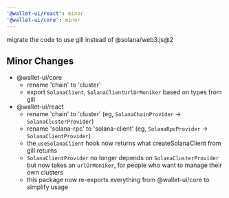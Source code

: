 ```yaml
---
'@wallet-ui/react': minor
'@wallet-ui/core': minor
---
```


migrate the code to use gill instead of @solana/web3.js@2

## Minor Changes

- @wallet-ui/core
    - rename 'chain' to 'cluster'
    - export `SolanaClient`, `SolanaClientUrlOrMoniker` based on types from gill
- @wallet-ui/react
    - rename 'chain' to 'cluster' (eg, `SolanaChainProvider` -> `SolanaClusterProvider`)
    - rename 'solana-rpc' to 'solana-client' (eg, `SolanaRpcProvider` -> `SolanaClientProvider`)
    - the `useSolanaClient` hook now returns what createSolanaClient from gill returns
    - `SolanaClientProvider` no longer depends on `SolanaClusterProvider` but now takes an `urlOrMoniker`, for people
      who want to manage their own clusters
    - this package now re-exports everything from @wallet-ui/core to simplify usage
